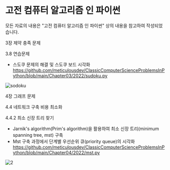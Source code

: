 # 고전 컴퓨터 알고리즘 인 파이썬

모든 자료의 내용은 "고전 컴퓨터 알고리즘 인 파이썬" 상의 내용을 참고하여 작성되었습니다.

3장 제약 충족 문제

3.8 연습문제

- 스도쿠 문제의 해결 및 스도쿠 보드 시각화
https://github.com/meticulousdev/ClassicComputerScienceProblemsInPython/blob/main/Chapter03/2022/sudoku.py

![sodoku](https://user-images.githubusercontent.com/83524779/163752718-ad870b69-a73a-4b7d-a4de-bb496ced1a38.png)

4장 그래프 문제

4.4 네트워크 구축 비용 최소화

4.4.2 최소 신장 트리 찾기

- Jarnik's algorithm(Prim's algorithm)을 활용하여 최소 신장 트리(minimum spanning tree, mst) 구축
- Mst 구축 과정에서 단계별 우선순위 큐(priority queue)의 시각화
https://github.com/meticulousdev/ClassicComputerScienceProblemsInPython/blob/main/Chapter04/2022/mst.py

![2](https://user-images.githubusercontent.com/83524779/163739252-52657c5a-b2b3-4614-8548-53b9c50be089.png)
